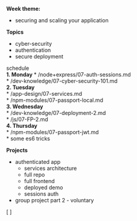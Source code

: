**Week theme:**  
  * securing and scaling your application  
  
**Topics**  
  * cyber-security  
  * authentication  
  * secure deployment  
  
schedule  
  **1. Monday** 
    * /node+express/07-auth-sessions.md    
    * /dev-knowledge/07-cyber-security-101.md  
  **2. Tuesday**  
    * /app-design/07-services.md  
    * /npm-modules/07-passport-local.md  
  **3. Wednesday**  
    * /dev-knowledge/07-deployment-2.md  
    * /js/07-FP-2.md  
  **4. Thursday**  
    * /npm-modules/07-passport-jwt.md  
    * some es6 tricks  
  
**Projects**  
  * authenticated app  
    * services architecture  
    * full repo  
    * full frontend  
    * deployed demo  
    * sessions auth  
  * group project part 2 - voluntary  


[   ]